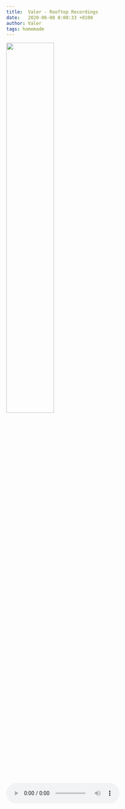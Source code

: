 ```yaml
---
title:  Valer - Rooftop Recordings
date:   2020-06-08 8:00:33 +0100
author: Valer
tags: homemade
---
```

<div class="photo-container">
  <img src="https://www.dropbox.com/s/0rpr2r61n7r027c/Moosstras3.jpeg?raw=1" type="image/jpeg" style="width:50%;">
</div>

<div class="audio-container ">

<audio controls>
  <source src="https://www.dropbox.com/s/wn0pn1vhwwe9d5b/Moosstras3.m4a?raw=1" type="audio/mpeg">
</audio>

</div>
